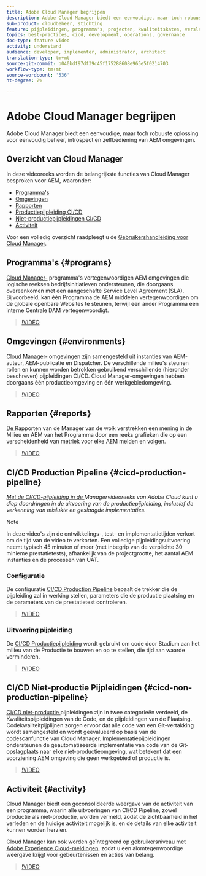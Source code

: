 ```yaml
---
title: Adobe Cloud Manager begrijpen
description: Adobe Cloud Manager biedt een eenvoudige, maar toch robuuste oplossing voor eenvoudig beheer, introspect en zelfbediening van AEM omgevingen.
sub-product: cloudbeheer, stichting
feature: pijpleidingen, programma's, projecten, kwaliteitskates, verslagen
topics: best-practices, cicd, development, operations, governance
doc-type: feature video
activity: understand
audience: developer, implementer, administrator, architect
translation-type: tm+mt
source-git-commit: b040bdf97df39c45f175288608e965e5f0214703
workflow-type: tm+mt
source-wordcount: '536'
ht-degree: 2%

---
```



# Adobe Cloud Manager begrijpen

Adobe Cloud Manager biedt een eenvoudige, maar toch robuuste oplossing voor eenvoudig beheer, introspect en zelfbediening van AEM omgevingen.

## Overzicht van Cloud Manager

In deze videoreeks worden de belangrijkste functies van Cloud Manager besproken voor AEM, waaronder:

* [Programma&#39;s](#programs)
* [Omgevingen](#environments)
* [Rapporten](#reports)
* [Productiepijpleiding CI/CD](#cicd-production-pipeline)
* [Niet-productiepijpleidingen CI/CD](#cicd-non-production-pipeline)
* [Activiteit](#activity)

Voor een volledig overzicht raadpleegt u de [Gebruikershandleiding voor Cloud Manager](https://docs.adobe.com/content/help/en/experience-manager-cloud-manager/using/introduction-to-cloud-manager.html).

## Programma&#39;s {#programs}

[Cloud Manager-](https://docs.adobe.com/content/help/en/experience-manager-cloud-manager/using/getting-started/setting-up-program.html) programma&#39;s vertegenwoordigen AEM omgevingen die logische reeksen bedrijfsinitiatieven ondersteunen, die doorgaans overeenkomen met een aangeschafte Service Level Agreement (SLA). Bijvoorbeeld, kan één Programma de AEM middelen vertegenwoordigen om de globale openbare Websites te steunen, terwijl een ander Programma een interne Centrale DAM vertegenwoordigt.

>[!VIDEO](https://video.tv.adobe.com/v/26313/?quality=12&learn=on)

## Omgevingen {#environments}

[Cloud Manager-](https://docs.adobe.com/content/help/en/experience-manager-cloud-manager/using/how-to-use/manage-your-environment.html) omgevingen zijn samengesteld uit instanties van AEM-auteur, AEM-publicatie en Dispatcher. De verschillende milieu&#39;s steunen rollen en kunnen worden betrokken gebruikend verschillende (hieronder beschreven) pijpleidingen CI/CD. Cloud Manager-omgevingen hebben doorgaans één productieomgeving en één werkgebiedomgeving.

>[!VIDEO](https://video.tv.adobe.com/v/26318/?quality=12&learn=on)

## Rapporten {#reports}

[De ](https://docs.adobe.com/content/help/en/experience-manager-cloud-manager/using/how-to-use/monitor-your-environments.html) Rapporten van de Manager van de wolk verstrekken een mening in de Milieu en AEM van het Programma door een reeks grafieken die op een verscheidenheid van metriek voor elke AEM melden en volgen.

>[!VIDEO](https://video.tv.adobe.com/v/26315/?quality=12&learn=on)

## CI/CD Production Pipeline {#cicd-production-pipeline}

*[Met de CI/CD-pijpleiding in de ](./use-the-cicd-pipeline-in-cloud-manager-for-aem.md) Managervideoreeks van Adobe Cloud kunt u diep doordringen in de uitvoering van de productiepijpleiding, inclusief de verkenning van mislukte en geslaagde implementaties.*

>[!NOTE]
>
> In deze video&#39;s zijn de ontwikkelings-, test- en implementatietijden verkort om de tijd van de video te verkorten. Een volledige pijpleidingsuitvoering neemt typisch 45 minuten of meer (met inbegrip van de verplichte 30 minieme prestatietests), afhankelijk van de projectgrootte, het aantal AEM instanties en de processen van UAT.

### Configuratie

De configuratie [CI/CD Production Pipeline](https://docs.adobe.com/content/help/en/experience-manager-cloud-manager/using/how-to-use/configuring-pipeline.html) bepaalt de trekker die de pijpleiding zal in werking stellen, parameters die de productie plaatsing en de parameters van de prestatietest controleren.

>[!VIDEO](https://video.tv.adobe.com/v/26314/?quality=12&learn=on)

### Uitvoering pijpleiding

De [CI/CD Productiepijpleiding](https://docs.adobe.com/content/help/en/experience-manager-cloud-manager/using/how-to-use/deploying-code.html) wordt gebruikt om code door Stadium aan het milieu van de Productie te bouwen en op te stellen, die tijd aan waarde verminderen.

>[!VIDEO](https://video.tv.adobe.com/v/26317/?quality=12&learn=on)

## CI/CD Niet-productie Pijpleidingen {#cicd-non-production-pipeline}

[CI/CD niet-productie ](https://docs.adobe.com/content/help/en/experience-manager-cloud-manager/using/how-to-use/configuring-pipeline.html#non-production--code-quality-only-pipelines) pijpleidingen zijn in twee categorieën verdeeld, de Kwaliteitspijpleidingen van de Code, en de pijpleidingen van de Plaatsing. Codekwaliteitpijplijnen zorgen ervoor dat alle code van een Git-vertakking wordt samengesteld en wordt geëvalueerd op basis van de codescanfunctie van Cloud Manager. Implementatiepijpleidingen ondersteunen de geautomatiseerde implementatie van code van de Git-opslagplaats naar elke niet-productieomgeving, wat betekent dat een voorziening AEM omgeving die geen werkgebied of productie is.

>[!VIDEO](https://video.tv.adobe.com/v/26316/?quality=12&learn=on)

## Activiteit {#activity}

Cloud Manager biedt een geconsolideerde weergave van de activiteit van een programma, waarin alle uitvoeringen van CI/CD Pipeline, zowel productie als niet-productie, worden vermeld, zodat de zichtbaarheid in het verleden en de huidige activiteit mogelijk is, en de details van elke activiteit kunnen worden herzien.

Cloud Manager kan ook worden geïntegreerd op gebruikersniveau met [Adobe Experience Cloud-meldingen](https://docs.adobe.com/content/help/en/experience-manager-cloud-manager/using/how-to-use/notifications.html), zodat u een alomtegenwoordige weergave krijgt voor gebeurtenissen en acties van belang.

>[!VIDEO](https://video.tv.adobe.com/v/26319/?quality=12&learn=on)
